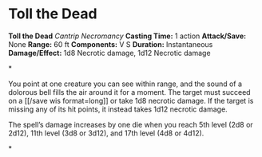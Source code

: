 # Toll the Dead

**Toll the Dead**
_Cantrip Necromancy_
**Casting Time:** 1 action
**Attack/Save:** None
**Range:** 60 ft
**Components:** V S
**Duration:** Instantaneous
**Damage/Effect:** 1d8 Necrotic damage, 1d12 Necrotic damage

*<p class="Core-Styles_Core-Body">You point at one creature you can see within range, and the sound of a dolorous bell fills the air around it for a moment. The target must succeed on a [[/save wis format=long]] or take 1d8 necrotic damage. If the target is missing any of its hit points, it instead takes 1d12 necrotic damage.</p>
<p class="Core-Styles_Core-Body">The spell’s damage increases by one die when you reach 5th level (2d8 or 2d12), 11th level (3d8 or 3d12), and 17th level (4d8 or 4d12).</p>*